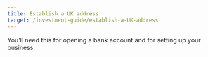 ```yaml
---
title: Establish a UK address
target: /investment-guide/establish-a-UK-address
---
```


You’ll need this for opening a bank account and for setting up your business.